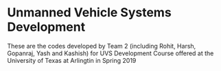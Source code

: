 # Unmanned Vehicle Systems Development

These are the codes developed by Team 2 (including Rohit, Harsh, Gopanraj, Yash and Kashish) for UVS Development Course offered at the University of Texas at Arlingtin in Spring 2019
